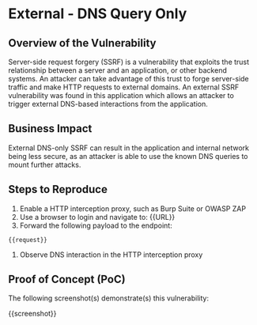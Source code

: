 # External - DNS Query Only

## Overview of the Vulnerability

Server-side request forgery (SSRF) is a vulnerability that exploits the trust relationship between a server and an application, or other backend systems. An attacker can take advantage of this trust to forge server-side traffic and make HTTP requests to external domains. An external SSRF vulnerability was found in this application which allows an attacker to trigger external DNS-based interactions from the application.

## Business Impact

External DNS-only SSRF can result in the application and internal network being less secure, as an attacker is able to use the known DNS queries to mount further attacks.

## Steps to Reproduce

1. Enable a HTTP interception proxy, such as Burp Suite or OWASP ZAP
1. Use a browser to login and navigate to: {{URL}}
1. Forward the following payload to the endpoint:

```HTTP
{{request}}
```

1. Observe DNS interaction in the HTTP interception proxy

## Proof of Concept (PoC)

The following screenshot(s) demonstrate(s) this vulnerability:

{{screenshot}}

